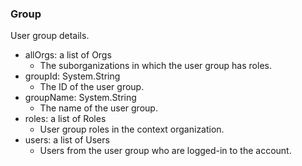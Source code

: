 ### Group
User group details.

- allOrgs: a list of Orgs
  - The suborganizations in which the user group has roles.
- groupId: System.String
  - The ID of the user group.
- groupName: System.String
  - The name of the user group.
- roles: a list of Roles
  - User group roles in the context organization.
- users: a list of Users
  - Users from the user group who are logged-in to the account.
